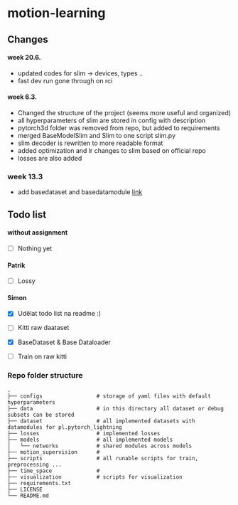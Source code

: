 # motion-learning

## Changes

#### week 20.6.
- updated codes for slim -> devices, types .. 
- fast dev run gone through on rci 

#### week 6.3.
- Changed the structure of the project (seems more useful and organized)
- all hyperparameters of slim are stored in config with description 
- pytorch3d folder was removed from repo, but added to requirements 
- merged BaseModelSlim and Slim to one script slim.py
- slim decoder is rewritten to more readable format 
- added optimization and lr changes to slim based on official repo 
- losses are also added

### week 13.3

- add basedataset and basedatamodule [link](./datasets/base)




## Todo list

#### without assignment 
- [ ] Nothing yet
#### Patrik
- [ ] Lossy
#### Simon
- [x] Udělat todo list na readme :)
- [ ] Kitti raw daataset
- [x] BaseDataset & Base Dataloader
- [ ] Train on raw kitti


### Repo folder structure

    .
    ├── configs                 # storage of yaml files with default hyperparameters
    ├── data                    # in this directory all dataset or debug subsets can be stored
    ├── dataset                 # all implemented datasets with datamodules for pl.pytorch_lightning
    ├── losses                  # implemented losses 
    ├── models                  # all implemented models
    │   └── networks            # shared modules across models 
    ├── motion_supervision      #
    ├── scripts                 # all runable scripts for train, preprocessing ... 
    ├── time_space              # 
    ├── visualization           # scripts for visualization
    ├── requirements.txt
    ├── LICENSE
    └── README.md




